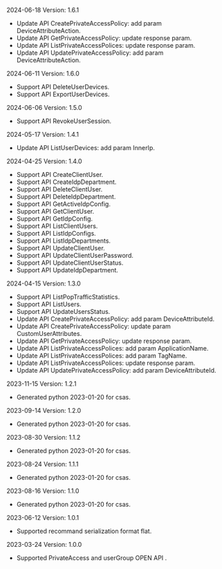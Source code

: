 2024-06-18 Version: 1.6.1
- Update API CreatePrivateAccessPolicy: add param DeviceAttributeAction.
- Update API GetPrivateAccessPolicy: update response param.
- Update API ListPrivateAccessPolices: update response param.
- Update API UpdatePrivateAccessPolicy: add param DeviceAttributeAction.


2024-06-11 Version: 1.6.0
- Support API DeleteUserDevices.
- Support API ExportUserDevices.


2024-06-06 Version: 1.5.0
- Support API RevokeUserSession.


2024-05-17 Version: 1.4.1
- Update API ListUserDevices: add param InnerIp.


2024-04-25 Version: 1.4.0
- Support API CreateClientUser.
- Support API CreateIdpDepartment.
- Support API DeleteClientUser.
- Support API DeleteIdpDepartment.
- Support API GetActiveIdpConfig.
- Support API GetClientUser.
- Support API GetIdpConfig.
- Support API ListClientUsers.
- Support API ListIdpConfigs.
- Support API ListIdpDepartments.
- Support API UpdateClientUser.
- Support API UpdateClientUserPassword.
- Support API UpdateClientUserStatus.
- Support API UpdateIdpDepartment.


2024-04-15 Version: 1.3.0
- Support API ListPopTrafficStatistics.
- Support API ListUsers.
- Support API UpdateUsersStatus.
- Update API CreatePrivateAccessPolicy: add param DeviceAttributeId.
- Update API CreatePrivateAccessPolicy: update param CustomUserAttributes.
- Update API GetPrivateAccessPolicy: update response param.
- Update API ListPrivateAccessPolices: add param ApplicationName.
- Update API ListPrivateAccessPolices: add param TagName.
- Update API ListPrivateAccessPolices: update response param.
- Update API UpdatePrivateAccessPolicy: add param DeviceAttributeId.


2023-11-15 Version: 1.2.1
- Generated python 2023-01-20 for csas.

2023-09-14 Version: 1.2.0
- Generated python 2023-01-20 for csas.

2023-08-30 Version: 1.1.2
- Generated python 2023-01-20 for csas.

2023-08-24 Version: 1.1.1
- Generated python 2023-01-20 for csas.

2023-08-16 Version: 1.1.0
- Generated python 2023-01-20 for csas.

2023-06-12 Version: 1.0.1
- Supported recommand serialization format flat.

2023-03-24 Version: 1.0.0
- Supported PrivateAccess and userGroup OPEN API .

